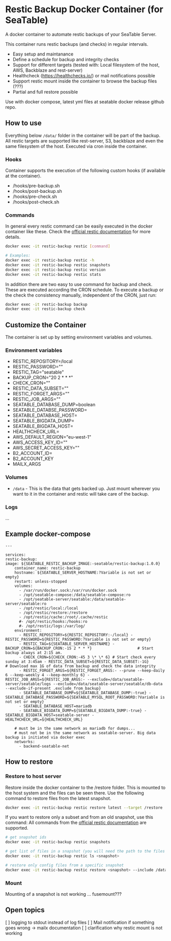 # Restic Backup Docker Container (for SeaTable)

A docker container to automate restic backups of your SeaTable Server.

This container runs restic backups (and checks) in regular intervals.

- Easy setup and maintanance
- Define a schedule for backup and integrity checks
- Support for different targets (tested with: Local filesystem of the host, AWS, Backblaze and rest-server)
- Healthcheck (https://healthchecks.io/) or mail notifications possible
- Support restic mount inside the container to browse the backup files (???)
- Partial and full restore possible

Use with docker compose, latest yml files at seatable docker release github repo.

## How to use

Everything below `/data/` folder in the container will be part of the backup.
All restic targets are supported like rest-server, S3, backblaze and even the same filesystem of the host.
Executed via cron inside the container.

### Hooks

Container supports the execution of the following custom hooks (if available at the container).

- /hooks/pre-backup.sh
- /hooks/post-backup.sh
- /hooks/pre-check.sh
- /hooks/post-check.sh

### Commands

In general every restic command can be easily executed in the docker container like these. Check the [official restic documentation](https://restic.readthedocs.io/) for more details.

```bash
docker exec -it restic-backup restic [command]

# Examples:
docker exec -it restic-backup restic -h
docker exec -it restic-backup restic snapshots
docker exec -it restic-backup restic version
docker exec -it restic-backup restic stats
```

In addition there are two easy to use command for backup and check. These are executed according the CRON schedule.
To execute a backup or the check the consistency manually, independent of the CRON, just run:

```bash
docker exec -it restic-backup backup
docker exec -it restic-backup check
```

## Customize the Container

The container is set up by setting environment variables and volumes.

### Environment variables

- RESTIC_REPOSITORY=/local
- RESTIC_PASSWORD=""
- RESTIC_TAG="seatable"
- BACKUP_CRON="20 2 \* \* \*"
- CHECK_CRON=""
- RESTIC_DATA_SUBSET=""
- RESTIC_FORGET_ARGS=""
- RESTIC_JOB_ARGS=""
- SEATABLE_DATABASE_DUMP=boolean
- SEATABLE_DATABSE_PASSWORD=
- SEATABLE_DATABASE_HOST=
- SEATABLE_BIGDATA_DUMP=
- SEATABLE_BIGDATA_HOST=
- HEALTHCHECK_URL=
- AWS_DEFAULT_REGION="eu-west-1"
- AWS_ACCESS_KEY_ID=""
- AWS_SECRET_ACCESS_KEY=""
- B2_ACCOUNT_ID=
- B2_ACCOUNT_KEY
- MAILX_ARGS

### Volumes

- `/data` - This is the data that gets backed up. Just mount wherever you want to it in the container and restic will take care of the backup.

### Logs

...

## Example docker-compose

```
---

services:
restic-backup:
image: ${SEATABLE_RESTIC_BACKUP_IMAGE:-seatable/restic-backup:1.0.0}
    container_name: restic-backup
    hostname: ${SEATABLE_SERVER_HOSTNAME:?Variable is not set or empty}
    restart: unless-stopped
    volumes:
      - /var/run/docker.sock:/var/run/docker.sock
      - /opt/seatable-compose:/data/seatable-compose:ro
      - /opt/seatable-server/seatable:/data/seatable-server/seatable:ro
      - /opt/restic/local:/local
      - /opt/restic/restore:/restore
      - /opt/restic/cache:/root/.cache/restic
      #- /opt/restic/hooks:/hooks:ro
      #- /opt/restic/logs:/var/log/
    environment:
      - RESTIC_REPOSITORY=${RESTIC_REPOSITORY:-/local} - RESTIC_PASSWORD=${RESTIC_PASSWORD:?Variable is not set or empty}
      - RESTIC_TAG=${SEATABLE_SERVER_HOSTNAME} - BACKUP_CRON=${BACKUP_CRON:-15 2 * * *}                    # Start backup always at 2:15 am.
      - CHECK_CRON=${CHECK_CRON:-45 3 \* \* 6} # Start check every sunday at 3:45am - RESTIC_DATA_SUBSET=${RESTIC_DATA_SUBSET:-1G}              # Download max 1G of data from backup and check the data integrity
      - RESTIC_FORGET_ARGS=${RESTIC_FORGET_ARGS:- --prune --keep-daily 6 --keep-weekly 4 --keep-monthly 6} - RESTIC_JOB_ARGS=${RESTIC_JOB_ARGS:- --exclude=/data/seatable-server/seatable/logs --exclude=/data/seatable-server/seatable/db-data --exclude-if-present .exclude_from_backup}
      - SEATABLE_DATABASE_DUMP=${SEATABLE_DATABASE_DUMP:-true} - SEATABLE_DATABASE_PASSWORD=${SEATABLE_MYSQL_ROOT_PASSWORD:?Variable is not set or empty}
      - SEATABLE_DATABASE_HOST=mariadb
      - SEATABLE_BIGDATA_DUMP=${SEATABLE_BIGDATA_DUMP:-true} - SEATABLE_BIGDATA_HOST=seatable-server - HEALTHCHECK_URL=${HEALTHCHECK_URL}

    # must be in the same network as mariadb for dumps...
    # must not be in the same network as seatable-server. Big data backup is initiated via docker exec
    networks:
      - backend-seatable-net
```

## How to restore

### Restore to host server

Restore inside the docker container to the /restore folder. This is mounted to the host system and the files can be seen there.
Use the following command to restore files from the latest snapshot.

```bash
docker exec -it restic-backup restic restore latest --target /restore
```

If you want to restore only a subset and from an old snapshot, use this command:
All commands from the [official restic documentation](https://restic.readthedocs.io/) are supported.

```bash
# get snapshot ids
docker exec -it restic-backup restic snapshots

# get list of files in a snapshot (you will need the path to the files for partial restore)
docker exec -it restic-backup restic ls <snapshot>

# restore only config files from a specific snapshot
docker exec -it restic-backup restic restore <snapshot> --include /data/seatable-server/seatable/conf/ --target /restore
```

### Mount

Mounting of a snapshot is not working ... fusemount???

## Open topics

[ ] logging to stdout instead of log files
[ ] Mail notification if something goes wrong -> mailx documentation
[ ] clarification why restic mount is not working

```

```
